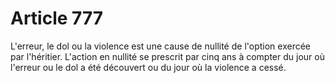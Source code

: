 # Article 777

L'erreur, le dol ou la violence est une cause de nullité de l'option exercée par l'héritier.   L'action en nullité se prescrit par cinq ans à compter du jour où l'erreur ou le dol a été découvert ou du jour où la violence a cessé.